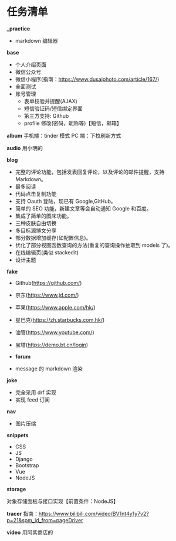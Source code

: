 # 任务清单

**\_practice**

- markdown 编辑器

**base**

- 个人介绍页面
- 微信公众号
- 微信小程序(指南：https://www.dusaiphoto.com/article/167/)
- 全面测试
- 账号管理
  - 表单校验并提醒(AJAX)
  - 短信验证码/短信绑定界面
  - 第三方支持: Github
  - profile 修改(密码，昵称等)【短信，邮箱】

**album**
手机端：tinder 模式
PC 端：下拉刷新方式

**audio**
用小明的

**blog**

- 完整的评论功能，包括发表回复评论，以及评论的邮件提醒，支持 Markdown。
- 最多阅读
- 代码点击复制功能
- 支持 Oauth 登陆，现已有 Google,GitHub。
- 简单的 SEO 功能，新建文章等会自动通知 Google 和百度。
- 集成了简单的图床功能。
- 三种皮肤自由切换
- 多目标源博文分享
- 部分数据增加缓存(如配置信息)。
- 优化了部分视图函数查询的方法(重复的查询操作抽取到 models 了)。
- 在线编辑页(类似 stackedit)
- 设计主题

**fake**

- Github(https://github.com/)
- 京东(https://www.jd.com/)
- 苹果(https://www.apple.com/hk/)
- 星巴克(https://zh.starbucks.com.hk/)
- 油管(https://www.youtube.com/)
- 宝塔(https://demo.bt.cn/login)

- **forum**

- message 的 markdown 渲染

**joke**

- 完全采用 drf 实现
- 实现 feed 订阅

**nav**

- 图片压缩

**snippets**

- CSS
- JS
- Django
- Bootstrap
- Vue
- NodeJS

**storage**

对象存储面板与接口实现【前置条件：NodeJS】

**tracer**
指南：https://www.bilibili.com/video/BV1nt4y1y7v2?p=21&spm_id_from=pageDriver

**video**
用阿紫商店的
